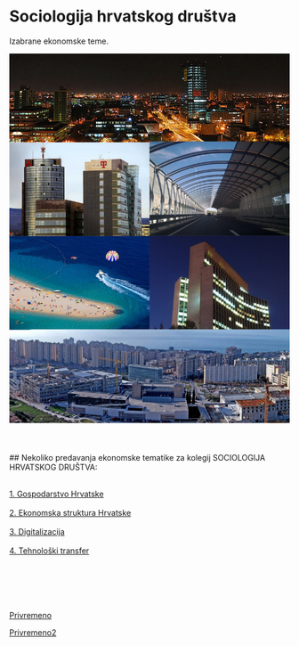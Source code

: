 
# Sociologija hrvatskog društva
Izabrane ekonomske teme.

<p align="center">
  <img src="./Foto/ekonFotos.jpg" width="750" title="hover text">
</p>



<br>
<br>
## Nekoliko predavanja ekonomske tematike za kolegij SOCIOLOGIJA HRVATSKOG DRUŠTVA:
<br>
<br>

<a href="https://raw.githack.com/lusiki/SHD-1/main/Predavanja/GOSPODARSTVO-HRVATSKE.html">1. Gospodarstvo Hrvatske</a>
<br>
<br>
<a href="https://raw.githack.com/lusiki/SHD-1/main/Predavanja/STRUKTURNA-PROMJENA.html">2. Ekonomska struktura Hrvatske</a>
<br>
<br>
<a href="">3. Digitalizacija</a>
<br>
<br>
<a href="">4. Tehnološki transfer</a>
<br>
<br>
<br>
<br>
<br>
<br>

<a href="https://raw.githack.com/lusiki/SHD-1/main/privremeno.html">Privremeno</a>

<a href="https://raw.githack.com/lusiki/SHD-1/main/privremeno2.html">Privremeno2</a>